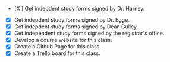 - [X ] Get indepdent study forms signed by Dr. Harney. 
- [X] Get indepdent study forms signed by Dr. Egge.
- [X] Get indepdent study forms signed by Dean Gulley.
- [X] Get independent study forms signed by the registrar's office.
- [X] Develop a course website for this class.
- [X] Create a Github Page for this class.
- [X] Create a Trello board for this class. 

